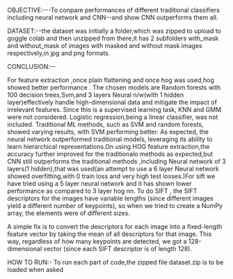 OBJECTIVE:---To conpare performances of different traditional classifiers including neural network and CNN--and show CNN outperforms them all.

DATASET:--the dataset was initially a folder,which was zipped to upload to goggle colab and then unzipped from there,it has 2 subfolders with_mask and without_mask of images with masked and without mask images respectively,in jpg and png formats.



CONCLUSION:--

For feature extraction ,once plain flattening and once hog was used,hog showed better performance .
The chosen models are Random forests with 100 decision trees,Svm,and 3 layers Neural n/w(with 1 hidden layer)effectively handle high-dimensional data and mitigate the impact of irrelevant features. Since this is a supervised learning task, KNN and GMM were not considered. Logistic regression,being a linear classifier, was not included. Traditional ML methods, such as SVM and random forests, showed varying results, with SVM performing better. As expected, the neural network outperformed traditional models, leveraging its ability to learn hierarchical representations.On using HOG feature extraction,the accuracy further improved for the traditionalo methods as expected,but CNN still outperforms the traditional methods ,including Neural network of 3 layers(1 hidden),that was used(an  attempt to use a 6 layer Neural network showed overfitting,with 0 train loss and very high test losses.)For sift we have tried using a 5 layer neural network and it has shown lower performance as compared to 3 layer hog nn.
To do SIFT , the SIFT descriptors for the  images have variable lengths (since different images yield a different number of keypoints), so when we tried to create a NumPy array, the elements were of different sizes.

A simple fix is to convert the descriptors for each image into a fixed-length feature vector by taking the mean of all descriptors for that image. This way, regardless of how many keypoints are detected, we got a 128-dimensional vector (since each SIFT descriptor is of length 128).

HOW TO RUN:-
To run each part of code,the zipped file dataset.zip is to be loaded when asked 
